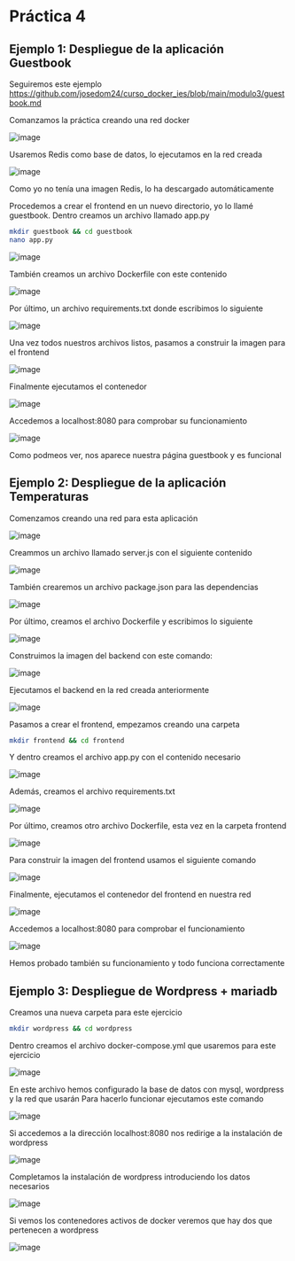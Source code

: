 # Práctica 4

## Ejemplo 1: Despliegue de la aplicación Guestbook
Seguiremos este ejemplo 
https://github.com/josedom24/curso_docker_ies/blob/main/modulo3/guestbook.md

Comanzamos la práctica creando una red docker

![image](https://github.com/user-attachments/assets/50e5a7a5-9d36-432d-bbf0-17b79a605aa0)

Usaremos Redis como base de datos, lo ejecutamos en la red creada

![image](https://github.com/user-attachments/assets/8803ffb2-2102-489f-a2d3-ad6254652b4d)

Como yo no tenía una imagen Redis, lo ha descargado automáticamente

Procedemos a crear el frontend en un nuevo directorio, yo lo llamé guestbook. Dentro creamos un archivo llamado app.py
```bash
mkdir guestbook && cd guestbook
nano app.py
```
![image](https://github.com/user-attachments/assets/b33f4335-176e-45f1-af9e-e37601446475)

También creamos un archivo Dockerfile con este contenido

![image](https://github.com/user-attachments/assets/2383ba3b-bb68-4de8-9edf-83dd4d1df3a3)

Por último, un archivo requirements.txt donde escribimos lo siguiente

![image](https://github.com/user-attachments/assets/51d63b3c-c566-479e-81c0-5ebb50efb7c3)

Una vez todos nuestros archivos listos, pasamos a construir la imagen para el frontend

![image](https://github.com/user-attachments/assets/43a8b162-d0c5-4af5-8ae8-529e53f7a6e8)

Finalmente ejecutamos el contenedor

![image](https://github.com/user-attachments/assets/0d2db4cb-b7c3-4a6e-9b4c-07cb177af2c3)

Accedemos a localhost:8080 para comprobar su funcionamiento

![image](https://github.com/user-attachments/assets/9bf41541-35b9-4bc0-9072-7a82158aa071)

Como podmeos ver, nos aparece nuestra página guestbook y es funcional


## Ejemplo 2: Despliegue de la aplicación Temperaturas
Comenzamos creando una red para esta aplicación

![image](https://github.com/user-attachments/assets/a2a75a21-2a39-4958-aed0-a6afb939c93d)

Creammos un archivo llamado server.js con el siguiente contenido

![image](https://github.com/user-attachments/assets/048969f9-2e00-4892-bdf9-dd3816c7f5b5)

También crearemos un archivo package.json para las dependencias

![image](https://github.com/user-attachments/assets/3e7f8849-d631-44bf-9d59-1c6c2b7c6f53)

Por último, creamos el archivo Dockerfile y escribimos lo siguiente

![image](https://github.com/user-attachments/assets/2ac7deb1-fd5e-4941-adb5-f065a77da19e)

Construimos la imagen del backend con este comando:

![image](https://github.com/user-attachments/assets/fc581449-94a5-436f-8b27-ae968f048e0e)

Ejecutamos el backend en la red creada anteriormente

![image](https://github.com/user-attachments/assets/f765e40b-cc7b-4e91-ad08-3e80d975906c)

Pasamos a crear el frontend, empezamos creando una carpeta
```bash
mkdir frontend && cd frontend
```
Y dentro creamos el archivo app.py con el contenido necesario

![image](https://github.com/user-attachments/assets/8932d10e-e961-463d-b555-e1090f25e18d)

Además, creamos el archivo requirements.txt

![image](https://github.com/user-attachments/assets/7796ab22-ff1c-4cef-a45a-1d15df7806f4)

Por último, creamos otro archivo Dockerfile, esta vez en la carpeta frontend

![image](https://github.com/user-attachments/assets/828ba327-ecc3-4afe-9c26-96cc390ff18b)

Para construir la imagen del frontend usamos el siguiente comando

![image](https://github.com/user-attachments/assets/b1a2a8bd-97bd-447f-81bc-f402a0d37029)

Finalmente, ejecutamos el contenedor del frontend en nuestra red

![image](https://github.com/user-attachments/assets/009898e5-f1c1-4198-831a-1498a71d0ecc)

Accedemos a localhost:8080 para comprobar el funcionamiento

![image](https://github.com/user-attachments/assets/cdadade6-0281-4620-a4ef-840e4e22ed8f)

Hemos probado también su funcionamiento y todo funciona correctamente


## Ejemplo 3: Despliegue de Wordpress + mariadb
Creamos una nueva carpeta para este ejercicio
```bash
mkdir wordpress && cd wordpress
```
Dentro creamos el archivo docker-compose.yml que usaremos para este ejercicio

![image](https://github.com/user-attachments/assets/add87392-1785-47c3-b8f1-8ee578915124)

En este archivo hemos configurado la base de datos con mysql, wordpress y la red que usarán
Para hacerlo funcionar ejecutamos este comando

![image](https://github.com/user-attachments/assets/f2732dc4-1660-4a8d-a2e3-483bdfd219b7)

Si accedemos a la dirección localhost:8080 nos redirige a la instalación de wordpress

![image](https://github.com/user-attachments/assets/5d100c0e-b7f1-45c3-a5b7-454e414400d6)

Completamos la instalación de wordpress introduciendo los datos necesarios

![image](https://github.com/user-attachments/assets/a5c34aab-1a2a-4488-bd02-4fee46bd12eb)

Si vemos los contenedores activos de docker veremos que hay dos que pertenecen a wordpress

![image](https://github.com/user-attachments/assets/080be0ed-a773-42f7-b325-b009b05839c0)
